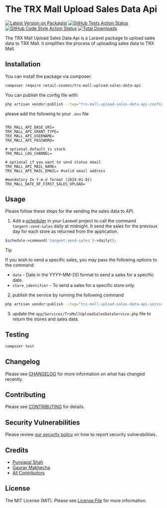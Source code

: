 # The TRX Mall Upload Sales Data Api

[![Latest Version on Packagist](https://img.shields.io/packagist/v/retail-cosmos/trx-mall-upload-sales-data-api.svg?style=flat-square)](https://packagist.org/packages/retail-cosmos/trx-mall-upload-sales-data-api)
[![GitHub Tests Action Status](https://img.shields.io/github/actions/workflow/status/retail-cosmos/trx-mall-upload-sales-data-api/run-tests.yml?branch=main&label=tests&style=flat-square)](https://github.com/retail-cosmos/trx-mall-upload-sales-data-api/actions?query=workflow%3Arun-tests+branch%3Amain)
[![GitHub Code Style Action Status](https://img.shields.io/github/actions/workflow/status/retail-cosmos/trx-mall-upload-sales-data-api/fix-php-code-style-issues.yml?branch=main&label=code%20style&style=flat-square)](https://github.com/retail-cosmos/trx-mall-upload-sales-data-api/actions?query=workflow%3A"Fix+PHP+code+style+issues"+branch%3Amain)
[![Total Downloads](https://img.shields.io/packagist/dt/retail-cosmos/trx-mall-upload-sales-data-api.svg?style=flat-square)](https://packagist.org/packages/retail-cosmos/trx-mall-upload-sales-data-api)

The TRX Mall Upload Sales Data Api is a Laravel package to upload sales data to TRX Mall. it simplifies the process of uploading sales data to TRX Mall.

## Installation

You can install the package via composer:

```bash
composer require retail-cosmos/trx-mall-upload-sales-data-api
```

You can publish the config file with:

```bash
php artisan vendor:publish --tag="trx-mall-upload-sales-data-api-config"
```

please add the following to your `.env` file

```dotenv

TRX_MALL_API_BASE_URI=
TRX_MALL_API_GRANT_TYPE=
TRX_MALL_API_USERNAME=
TRX_MALL_API_PASSWORD=

# optional default is stack
TRX_MALL_LOG_CHANNEL=

# optional if you want to send status email
TRX_MALL_API_MAIL_NAME=
TRX_MALL_API_MAIL_EMAIL= #valid email address

#mandatory In Y-m-d format (2024-01-01)
TRX_MALL_DATE_OF_FIRST_SALES_UPLOAD=

```


## Usage

Please follow these steps for the sending the sales data to API.

1. Add a [scheduler](https://laravel.com/docs/10.x/scheduling) in your Laravel project to call the command `tangent:send-sales` daily at midnight. It send the sales for the previous day for each store as returned from the application.

```php
$schedule->command('tangent:send-sales')->daily();
```

> [!TIP]
> If you wish to send a specific sales, you may pass the following options to the command:
>    - `date` - Date in the YYYY-MM-DD format to send a sales for a specific date.
>    - `store_identifier` - To send a sales for a specific store only.

2. publish the service by running the following command

```bash
php artisan vendor:publish --tag="trx-mall-upload-sales-data-api-service"
```

3. update the `app/Services/TrxMallUploadSalesDataService.php` file to return the stores and sales data.

## Testing

```bash
composer test
```

## Changelog

Please see [CHANGELOG](CHANGELOG.md) for more information on what has changed recently.

## Contributing

Please see [CONTRIBUTING](CONTRIBUTING.md) for details.

## Security Vulnerabilities

Please review [our security policy](../../security/policy) on how to report security vulnerabilities.

## Credits

- [Punyapal Shah](https://github.com/MrPunyapal])
- [Gaurav Makhecha](https://github.com/gauravmak)
- [All Contributors](../../contributors)

## License

The MIT License (MIT). Please see [License File](LICENSE.md) for more information.
